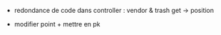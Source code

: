 - redondance de code dans controller : vendor & trash get -> position

- modifier point + mettre en pk